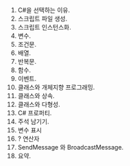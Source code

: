 1. C#을 선택하는 이유.  
2. 스크립트 파일 생성.  
3. 스크립트 인스턴스화.  
4. 변수.  
5. 조건문.  
6. 배열.  
7. 반복문.   
8. 함수.  
9. 이벤트.  
10. 클래스와 개체지향 프로그래밍.  
11. 클래스와 상속.  
12. 클래스와 다형성.  
13. C# 프로퍼티.  
14. 주석 남기기.  
15. 변수 표시   
16. ? 연산자   
17. SendMessage 와 BroadcastMessage.  
18. 요약.  

